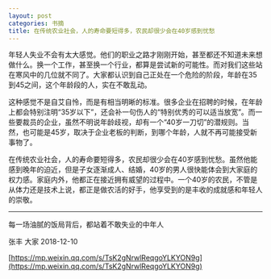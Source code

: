 ```yaml
---
layout: post
categories: 书摘
title: 在传统农业社会，人的寿命要短得多，农民却很少会在40岁感到忧愁
---
```


年轻人失业不会有太大感觉。他们的职业之路才刚刚开始，甚至都还不知道未来想做什么。换一个工作，甚至换一个行业，都算是尝试新的可能性。而对我们这些站在寒风中的几位就不同了。大家都认识到自己正处在一个危险的阶段，年龄在35到45之间，这个年龄段的人，实在不敢乱动。

这种感觉不是自艾自怜，而是有相当明晰的标准。很多企业在招聘的时候，在年龄上都会特别注明“35岁以下”，还会补一句伤人的“特别优秀的可以适当放宽”。而一些要裁员的企业，虽然不明说年龄歧视，却有一个“40岁一刀切”的潜规则。当然，也可能是45岁，取决于企业老板的判断，到哪个年龄，人就不再可能接受新事物了。

在传统农业社会，人的寿命要短得多，农民却很少会在40岁感到忧愁。虽然他能感到晚年的迫近，但是子女逐渐成人、结婚，40岁的男人很快能体会到大家庭的权力感。家庭内外，他都正在接近拥有威望的过程中。一个40岁的农民，不管是从体力还是技术上说，都正是做农活的好手，他享受到的是丰收的成就感和年轻人的崇敬。

---

每一场油腻的饭局背后，都站着不敢失业的中年人

张丰  大家  2018-12-10

[https://mp.weixin.qq.com/s/TsK2gNrwlReqgoYLKYON9g](https://mp.weixin.qq.com/s/TsK2gNrwlReqgoYLKYON9g)